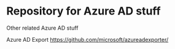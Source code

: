 # Repository for Azure AD stuff

Other related Azure AD stuff

Azure AD Export <https://github.com/microsoft/azureadexporter/>
